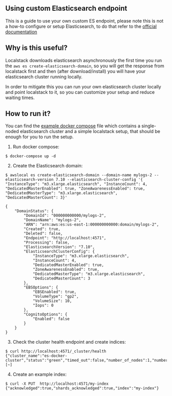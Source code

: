 ## Using custom Elasticsearch endpoint

This is a guide to use your own custom ES endpoint, please note this is not a how-to configure or setup Elasticsearch, to do that refer to the [official documentation](https://www.elastic.co/guide/index.html)


## Why is this useful?

Localstack downloads elasticsearch asynchronously the first time you run the `aws es create-elasticsearch-domain`, so you will get the response from localstack first and then (after download/install) you will have your elasticsearch cluster running locally. 

In order to mitigate this you can run your own elasticsearch cluster locally and point localstack to it, so you can customize your setup and reduce waiting times.

## How to run it?

You can find the [example docker compose](docker-compose.yml) file which contains a single-noded elasticsearch cluster and a simple localstack setup, that should be enough for you to run the setup.

1. Run docker compose:
```
$ docker-compose up -d
```

2. Create the Elasticsearch domain:
```
$ awslocal es create-elasticsearch-domain --domain-name mylogs-2 --elasticsearch-version 7.10 --elasticsearch-cluster-config '{ "InstanceType": "m3.xlarge.elasticsearch", "InstanceCount": 4, "DedicatedMasterEnabled": true, "ZoneAwarenessEnabled": true, "DedicatedMasterType": "m3.xlarge.elasticsearch", "DedicatedMasterCount": 3}'

{
    "DomainStatus": {
        "DomainId": "000000000000/mylogs-2",
        "DomainName": "mylogs-2",
        "ARN": "arn:aws:es:us-east-1:000000000000:domain/mylogs-2",
        "Created": true,
        "Deleted": false,
        "Endpoint": "http://localhost:4571",
        "Processing": false,
        "ElasticsearchVersion": "7.10",
        "ElasticsearchClusterConfig": {
            "InstanceType": "m3.xlarge.elasticsearch",
            "InstanceCount": 4,
            "DedicatedMasterEnabled": true,
            "ZoneAwarenessEnabled": true,
            "DedicatedMasterType": "m3.xlarge.elasticsearch",
            "DedicatedMasterCount": 3
        },
        "EBSOptions": {
            "EBSEnabled": true,
            "VolumeType": "gp2",
            "VolumeSize": 10,
            "Iops": 0
        },
        "CognitoOptions": {
            "Enabled": false
        }
    }
}
```

3. Check the cluster health endpoint and create indices:
```
$ curl http://localhost:4571/_cluster/health
{"cluster_name":"es-docker-cluster","status":"green","timed_out":false,"number_of_nodes":1,"number_of_data_nodes":1,"active_primary_shards":0,"active_shards":0,"relocating_shards":0,"initializing_shards":0,"unassigned_shards":0,"delayed_unassigned_shards":0,"number_of_pending_tasks":0,"number_of_in_flight_fetch":0,"task_max_waiting_in_queue_millis":0,"active_shards_percent_as_number":100.0}[~]
```

4. Create an example index:
```
$ curl -X PUT  http://localhost:4571/my-index
{"acknowledged":true,"shards_acknowledged":true,"index":"my-index"}
```
